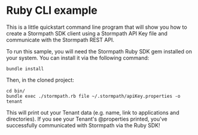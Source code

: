 Ruby CLI example
================

This is a little quickstart command line program that will show you how to
create a Stormpath SDK client using a Stormpath API Key file and communicate
with the Stormpath REST API.

To run this sample, you will need the Stormpath Ruby SDK gem installed on your
system.  You can install it via the following command:

    bundle install

Then, in the cloned project:

    cd bin/
    bundle exec ./stormpath.rb file ~/.stormpath/apiKey.properties -o tenant

This will print out your Tenant data (e.g. name, link to applications and
directories).  If you see your Tenant's @properties printed, you've successfully
communicated with Stormpath via the Ruby SDK!
